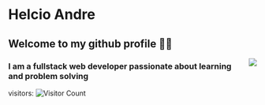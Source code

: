 # Helcio Andre

## Welcome to my github profile 👋🏽
<a href="https://github.com/helciodev">
  <img align='right' src="https://github-readme-stats.anuraghazra1.vercel.app/api/top-langs/?username=helciodev&layout=compact&theme=tokyonight" />
</a>

 ### I am a fullstack web developer passionate about learning and problem solving
<!--
**helciodev/helciodev** is a ✨ _special_ ✨ repository because its `README.md` (this file) appears on your GitHub profile.


-->
visitors:
![Visitor Count](https://profile-counter.glitch.me/{helciodev}/count.svg)

